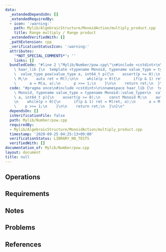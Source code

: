 ```yaml
---
data:
  _extendedDependsOn: []
  _extendedRequiredBy:
  - icon: ':warning:'
    path: Mylib/AlgebraicStructure/MonoidAction/multiply_product.cpp
    title: Range multiply / Range product
  _extendedVerifiedWith: []
  _pathExtension: cpp
  _verificationStatusIcon: ':warning:'
  attributes:
    '*NOT_SPECIAL_COMMENTS*': ''
    links: []
  bundledCode: "#line 2 \"Mylib/Number/pow.cpp\"\n#include <cstdint>\n\nnamespace\
    \ haar_lib {\n  template <typename Monoid, typename value_type = typename Monoid::value_type>\n\
    \  value_type pow(value_type a, int64_t p){\n    assert(p >= 0);\n    const Monoid\
    \ M;\n    auto ret = M();\n\n    while(p > 0){\n      if(p & 1) ret = M(ret, a);\n\
    \      a = M(a, a);\n      p >>= 1;\n    }\n\n    return ret;\n  }\n}\n"
  code: "#pragma once\n#include <cstdint>\n\nnamespace haar_lib {\n  template <typename\
    \ Monoid, typename value_type = typename Monoid::value_type>\n  value_type pow(value_type\
    \ a, int64_t p){\n    assert(p >= 0);\n    const Monoid M;\n    auto ret = M();\n\
    \n    while(p > 0){\n      if(p & 1) ret = M(ret, a);\n      a = M(a, a);\n  \
    \    p >>= 1;\n    }\n\n    return ret;\n  }\n}\n"
  dependsOn: []
  isVerificationFile: false
  path: Mylib/Number/pow.cpp
  requiredBy:
  - Mylib/AlgebraicStructure/MonoidAction/multiply_product.cpp
  timestamp: '2020-09-25 04:25:13+09:00'
  verificationStatus: LIBRARY_NO_TESTS
  verifiedWith: []
documentation_of: Mylib/Number/pow.cpp
layout: document
title: null
---
```


## Operations

## Requirements

## Notes

## Problems

## References
